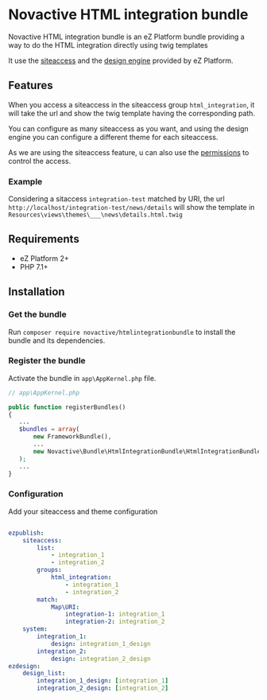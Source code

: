 Novactive HTML integration bundle
==========================

Novactive HTML integration bundle is an eZ Platform bundle providing a way to do the HTML integration directly using twig templates

It use the [siteaccess](https://doc.ezplatform.com/en/latest/guide/siteaccess/) and the [design engine](https://doc.ezplatform.com/en/latest/guide/design_engine/) provided by eZ Platform.

## Features

When you access a siteaccess in the siteaccess group `html_integration`, it will take the url and show the twig template having the corresponding path.

You can configure as many siteaccess as you want, and using the design engine you can configure a different theme for each siteaccess.

As we are using the siteaccess feature, u can also use the [permissions](https://doc.ezplatform.com/en/latest/guide/permissions/) to control the access.

### Example

Considering a sitaccess `integration-test` matched by URI, the url `http://localhost/integration-test/news/details` will show the template in `Resources\views\themes\___\news\details.html.twig`

## Requirements

* eZ Platform 2+
* PHP 7.1+

## Installation

### Get the bundle

Run `composer require novactive/htmlintegrationbundle` to install the bundle and its dependencies.

### Register the bundle

Activate the bundle in `app\AppKernel.php` file.

```php
// app\AppKernel.php

public function registerBundles()
{
   ...
   $bundles = array(
       new FrameworkBundle(),
       ...
       new Novactive\Bundle\HtmlIntegrationBundle\HtmlIntegrationBundle.php(),
   );
   ...
}
```

### Configuration
Add your siteaccess and theme configuration

```yaml

ezpublish:
    siteaccess:
        list:
            - integration_1
            - integration_2
        groups:
            html_integration:
                - integration_1
                - integration_2
        match:
            Map\URI: 
                integration-1: integration_1
                integration-2: integration_2
    system:
        integration_1:
            design: integration_1_design
        integration_2:
            design: integration_2_design
ezdesign:
    design_list:
        integration_1_design: [integration_1]
        integration_2_design: [integration_2]

```

